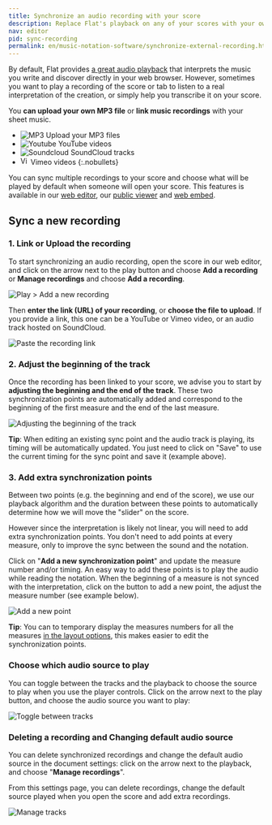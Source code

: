 ```yaml
---
title: Synchronize an audio recording with your score
description: Replace Flat's playback on any of your scores with your own recording uploaded as MP3, or hosted on YouTube, SoundCloud or Vimeo.
nav: editor
pid: sync-recording
permalink: en/music-notation-software/synchronize-external-recording.html
---
```


By default, Flat provides [a great audio playback](/help/en/music-notation-software/playback.html) that interprets the music you write and discover directly in your web browser. However, sometimes you want to play a recording of the score or tab to listen to a real interpretation of the creation, or simply help you transcribe it on your score.

You **can upload your own MP3 file** or **link music recordings** with your sheet music.

* ![MP3](https://prod.flat-cdn.com/img/icons/_common/export_mp3.svg) Upload your MP3 files
* ![Youtube](https://prod.flat-cdn.com/img/icons/product/yt.svg) YouTube videos
* ![Soundcloud](https://prod.flat-cdn.com/img/icons/product/soundcloud-small.svg) SoundCloud tracks
* <img src="https://prod.flat-cdn.com/img/icons/product/vimeo-small.svg" alt="Vimeo" width="16px"/> Vimeo videos
{:.nobullets}

You can sync multiple recordings to your score and choose what will be played by default when someone will open your score. This features is available in our [web editor](/help/en/music-notation-software/), our [public viewer](https://blog.flat.io/showcase-and-share-your-compositions/) and [web embed](/help/en/music-notation-embed/).

## Sync a new recording

### 1. Link or Upload the recording

To start synchronizing an audio recording, open the score in our web editor, and click on the arrow next to the play button and choose **Add a recording** or **Manage recordings** and choose **Add a recording**.

![Play > Add a new recording](/help/assets/img/editor/recording-ddn-add.png)

Then **enter the link (URL) of your recording**, or **choose the file to upload**. If you provide a link, this one can be a YouTube or Vimeo video, or an audio track hosted on SoundCloud.

![Paste the recording link](/help/assets/img/editor/recording-link-add.png)

### 2. Adjust the beginning of the track

Once the recording has been linked to your score, we advise you to start by **adjusting the beginning and the end of the track**. These two synchronization points are automatically added and correspond to the beginning of the first measure and the end of the last measure.

![Adjusting the beginning of the track](/help/assets/img/editor/tracks-start-edit.gif)

**Tip**: When editing an existing sync point and the audio track is playing, its timing will be automatically updated. You just need to click on "Save" to use the current timing for the sync point and save it (example above).

### 3. Add extra synchronization points

Between two points (e.g. the beginning and end of the score), we use our playback algorithm and the duration between these points to automatically determine how we will move the "slider" on the score.

However since the interpretation is likely not linear, you will need to add extra synchronization points. You don't need to add points at every measure, only to improve the sync between the sound and the notation.

Click on "**Add a new synchronization point**" and update the measure number and/or timing. An easy way to add these points is to play the audio while reading the notation. When the beginning of a measure is not synced with the interpretation, click on the button to add a new point, the adjust the measure number (see example below).

![Add a new point](/help/assets/img/editor/tracks-add-point.gif)

**Tip**: You can to temporary display the measures numbers for all the measures [in the layout options](/help/en/music-notation-software/layout.html), this makes easier to edit the synchronization points.

### Choose which audio source to play

You can toggle between the tracks and the playback to choose the source to play when you use the player controls. Click on the arrow next to the play button, and choose the audio source you want to play:

![Toggle between tracks](/help/assets/img/editor/tracks-toggle.png)

### Deleting a recording and Changing default audio source

You can delete synchronized recordings and change the default audio source in the document settings: click on the arrow next to the playback, and choose "**Manage recordings**".

From this settings page, you can delete recordings, change the default source played when you open the score and add extra recordings.

![Manage tracks](/help/assets/img/editor/tracks-manage.png)
